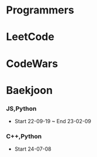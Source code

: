 # Programmers

# LeetCode

# CodeWars

# Baekjoon

### JS,Python
- Start 22-09-19 ~ End 23-02-09

### C++,Python 
- Start 24-07-08 

